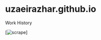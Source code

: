 # uzaeirazhar.github.io

Work History

<!-- ![sample run](https://github.com/UzaeirAzhar/uzaeirazhar.github.io/blob/master/.github/workflows/automatic-trigger.yml?event=push) -->

[![scrape](https://github.com/bahmutov/cypress-examples/actions/workflows/scrape.yml/badge.svg?branch=master)]

